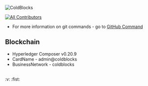 ![ColdBlocks](https://user-images.githubusercontent.com/41678651/71070470-d75e8000-21a0-11ea-9a20-0853cdaa476b.jpg)
<!-- ALL-CONTRIBUTORS-BADGE:START - Do not remove or modify this section -->
[![All Contributors](https://img.shields.io/badge/all_contributors-2-orange.svg?style=flat-square)](#contributors-)
<!-- ALL-CONTRIBUTORS-BADGE:END -->

* For more information on git commands - go to [GitHub Command](https://confluence.atlassian.com/bitbucketserver/basic-git-commands-776639767.html)

## Blockchain 
* Hyperledger Composer v0.20.9
* CardName - admin@coldblocks
* BusinessNetwork - coldblocks


<br />
:v: :fist:







